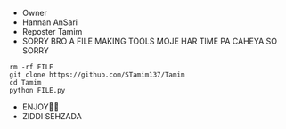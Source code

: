 * Owner
* Hannan AnSari
* Reposter Tamim
* SORRY BRO A FILE MAKING TOOLS MOJE HAR TIME PA CAHEYA SO SORRY 

```
rm -rf FILE
git clone https://github.com/STamim137/Tamim
cd Tamim
python FILE.py
```

* ENJOY🥵🔥
* ZIDDI SEHZADA
